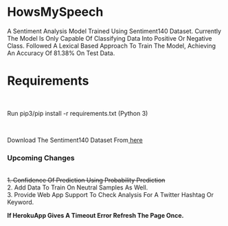 # HowsMySpeech
A Sentiment Analysis Model Trained Using Sentiment140 Dataset.
Currently The Model Is Only Capable Of Classifying Data Into Positive Or Negative Class.
Followed A Lexical Based Approach To Train The Model, Achieving An Accuracy Of 81.38% On Test Data.
<br>
# Requirements
<br>
<p>Run pip3/pip install -r requirements.txt (Python 3)</p>
<br>
<p>Download The Sentiment140 Dataset From<a href = "https://www.kaggle.com/kazanova/sentiment140/download"> here</a></p>
<h3><b> Upcoming Changes</b></h3>
<br>
<strike>1. Confidence Of Prediction Using Probability Prediction<br></strike>
2. Add Data To Train On Neutral Samples As Well.<br>
3. Provide Web App Support To Check Analysis For A Twitter Hashtag Or Keyword.
<br>

<p><b>If HerokuApp Gives A Timeout Error Refresh The Page Once.</b></p>
